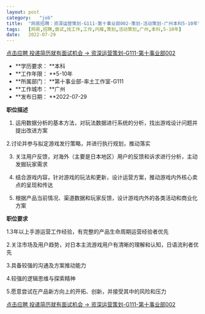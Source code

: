 ```yaml
---
layout:	post
category:	"job"
title:	"网易招聘：资深运营策划-G111-第十事业部002-策划-活动策划-广州本科5-10年"
tags:	[网易,招聘,面试,找工作,工作,内推,策划,活动策划,广州,本科,5-10年]
date:	2022-07-29
---
```


[点击应聘 投递简历就有面试机会 ->  资深运营策划-G111-第十事业部002](http://mobile.bole.netease.com/bole/boleDetail?id=41861&employeeId=346f03c3cda5f04c&key=all)



- **学历要求： **本科
- **工作年限： **5-10年
- **所属部门： **第十事业部-率土工作室-G111
- **工作城市： **广州
- **发布日期： **2022-07-29



**职位描述**

1. 运用数据分析的基本方法，对玩法数据进行系统的分析，找出游戏设计问题并提出改进方案

2.讨论并参与拟定游戏发行策略，并进行执行规划，推动落实

3. 关注用户反馈，对海外（主要是日本地区）用户的反馈和诉求进行分析，主动发掘玩家需求

4. 结合游戏内容，针对游戏的玩法和更新，设计运营方案，推动游戏内外核心卖点的呈现和传达

5. 根据产品当前情况、渠道数据和玩家反馈，设计游戏内外的各类活动和商业化方案



**职位要求**

1.3年以上手游运营工作经验，有完整的产品生命周期运营经验者优先

2.关注市场及用户趋势，对日本主流游戏用户有清晰的理解和认知，日语流利者优先

3.具备较强的沟通及方案推动能力

4.较强的逻辑思维与探索精神

5.愿意尝试在产品新方向上的开拓、创新，并接受其中的风险和压力



[点击应聘 投递简历就有面试机会 ->  资深运营策划-G111-第十事业部002](http://mobile.bole.netease.com/bole/boleDetail?id=41861&employeeId=346f03c3cda5f04c&key=all)
